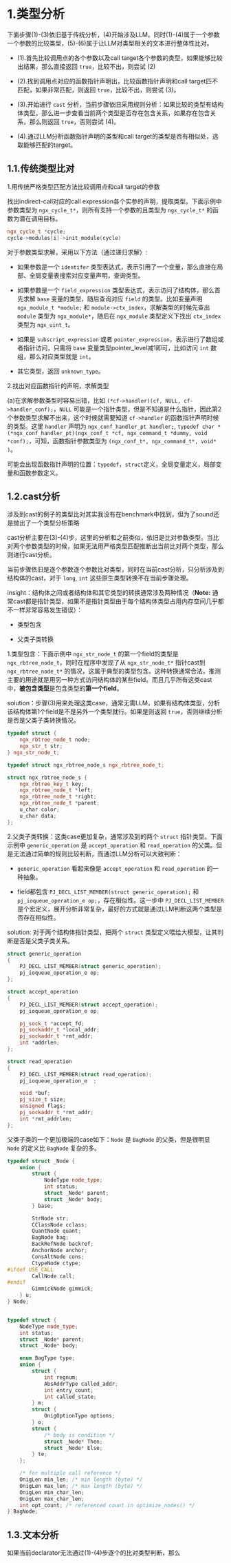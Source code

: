 # 1.类型分析

下面步骤(1)-(3)依旧基于传统分析，(4)开始涉及LLM。同时(1)-(4)属于一个参数一个参数的比较类型，(5)-(6)属于让LLM对类型相关的文本进行整体性比对。

- (1).首先比较调用点的各个参数以及call target各个参数的类型，如果能够比较出结果，那么直接返回 `true`，比较不出，则尝试 (2)

- (2).找到调用点对应的函数指针声明出，比较函数指针声明和call target匹不匹配，如果非常匹配，则返回 `true`，比较不出，则尝试 (3)。

- (3).开始进行 `cast` 分析，当前步骤依旧采用规则分析：如果比较的类型有结构体类型，那么进一步查看当前两个类型是否存在包含关系，如果存在包含关系，那么则返回 `true`，否则尝试 (4)。

- (4).通过LLM分析函数指针声明的类型和call target的类型是否有相似处，选取能够匹配的target。

## 1.1.传统类型比对

1.用传统严格类型匹配方法比较调用点和call target的参数

找出indirect-call对应的call expression各个实参的声明，提取类型。下面示例中参数类型为 `ngx_cycle_t*`，则所有支持一个参数的且类型为 `ngx_cycle_t*` 的函数为潜在调用目标。

```cpp
ngx_cycle_t *cycle;
cycle->modules[i]->init_module(cycle)
```

对于参数类型求解，采用以下方法（通过递归求解）:

- 如果参数是一个 `identifer` 类型表达式，表示引用了一个变量，那么直接在局部、全局变量表搜索对应变量声明，查询类型。

- 如果参数是一个 `field_expression` 类型表达式，表示访问了结构体，那么首先求解 `base` 变量的类型，随后查询对应 `field` 的类型。比如变量声明 `ngx_module_t *module;` 和  `module->ctx_index`，求解类型的时候先查出 `module` 类型为 `ngx_module*`，随后在 `ngx_module` 类型定义下找出 `ctx_index` 类型为 `ngx_uint_t`。

- 如果是 `subscript_expression` 或者 `pointer_expression`，表示进行了数组或者指针访问，只需将 `base` 变量类型pointer_level减1即可，比如访问 `int` 数组，那么对应类型就是 `int`。

- 其它类型，返回 `unknown_type`。

2.找出对应函数指针的声明，求解类型

(a)在求解参数类型时容易出错，比如 `(*cf->handler)(cf, NULL, cf->handler_conf);`，`NULL` 可能是一个指针类型，但是不知道是什么指针，因此第2个参数类型求解不出来，这个时候就需要知道 `cf->handler` 的函数指针声明时候的类型。这里 `handler` 声明为 `ngx_conf_handler_pt handler;`, `typedef char *(*ngx_conf_handler_pt)(ngx_conf_t *cf, ngx_command_t *dummy, void *conf);`，可知，函数指针参数类型为 `(ngx_conf_t*, ngx_command_t*, void* )`。


可能会出现函数指针声明的位置：`typedef`，`struct`定义，全局变量定义，局部变量和函数参数定义。


## 1.2.cast分析

涉及到cast的例子的类型比对其实我没有在benchmark中找到，但为了sound还是抛出了一个类型分析策略

cast分析主要在(3)-(4)步，这里的分析和之前类似，依旧是比对参数类型。当比对两个参数类型的时候，如果无法用严格类型匹配推断出当前比对两个类型，那么则进行cast分析。

当前步骤依旧是逐个参数逐个参数比对类型，同时在当前cast分析，只分析涉及到结构体的cast，对于 `long`, `int` 这些原生类型转换不在当前步骤处理。

insight：结构体之间或者结构体和其它类型的转换通常涉及两种情况（**Note:** 通常cast都是指针类型，如果不是指针类型由于每个结构体类型占用内存空间几乎都不一样非常容易发生错误）：

- 类型包含

- 父类子类转换

1.类型包含：下面示例中 `ngx_str_node_t` 的第一个field的类型是 `ngx_rbtree_node_t`，同时在程序中发现了从 `ngx_str_node_t*` 指针cast到 `ngx_rbtree_node_t*` 的情况，这属于典型的类型包含。这种转换通常合法，推测主要的用途就是用另一种方式访问结构体的某些field。而且几乎所有这类cast中，**被包含类型**是包含类型的**第一个field**。

solution：步骤(3)用来处理这类case，通常无需LLM，如果有结构体类型，分析该结构体第1个field是不是另外一个类型就行。如果是则返回 `true`，否则继续分析是否是父类子类转换情况。

```cpp
typedef struct {
	ngx_rbtree_node_t node;
	ngx_str_t str;
} ngx_str_node_t;

typedef struct ngx_rbtree_node_s ngx_rbtree_node_t;

struct ngx_rbtree_node_s {
	ngx_rbtree_key_t key;
	ngx_rbtree_node_t *left;
	ngx_rbtree_node_t *right;
	ngx_rbtree_node_t *parent;
	u_char color;
	u_char data;
};
```

2.父类子类转换：这类case更加复杂，通常涉及到的两个 `struct` 指针类型。下面示例中 `generic_operation` 是 `accept_operation` 和 `read_operation` 的父类。但是无法通过简单的规则比较判断，而通过LLM分析可以大致判断：

- `generic_operation` 看起来像是 `accept_operation` 和 `read_operation` 的一种抽象。

- field都包含 `PJ_DECL_LIST_MEMBER(struct generic_operation);` 和 `pj_ioqueue_operation_e op;`，存在相似性。这一步中 `PJ_DECL_LIST_MEMBER` 是个宏定义，展开分析非常复杂，最好的方式就是通过LLM判断这两个类型是否存在相似性。

solution: 对于两个结构体指针类型，把两个 `struct` 类型定义喂给大模型，让其判断是否是父类子类关系。

```cpp
struct generic_operation
{
	PJ_DECL_LIST_MEMBER(struct generic_operation);
	pj_ioqueue_operation_e op;
};

struct accept_operation
{
	PJ_DECL_LIST_MEMBER(struct accept_operation);
	pj_ioqueue_operation_e op;

	pj_sock_t *accept_fd;
	pj_sockaddr_t *local_addr;
	pj_sockaddr_t *rmt_addr;
	int *addrlen;
};

struct read_operation
{
	PJ_DECL_LIST_MEMBER(struct read_operation);
	pj_ioqueue_operation_e  ;

	void *buf;
	pj_size_t size;
	unsigned flags;
	pj_sockaddr_t *rmt_addr;
	int *rmt_addrlen;
};
```


父类子类的一个更加极端的case如下：`Node` 是 `BagNode` 的父类，但是很明显 `Node` 的定义比 `BagNode` 复杂的多。


```cpp
typedef struct _Node {
	union {
		struct {
			NodeType node_type;
			int status;
			struct _Node* parent;
			struct _Node* body;
		} base;

		StrNode str;
		CClassNode cclass;
		QuantNode quant;
		BagNode bag;
		BackRefNode backref;
		AnchorNode anchor;
		ConsAltNode cons;
		CtypeNode ctype;
#ifdef USE_CALL
		CallNode call;
#endif
		GimmickNode gimmick;
	} u;
} Node;


typedef struct {
	NodeType node_type;
	int status;
	struct _Node* parent;
	struct _Node* body;

	enum BagType type;
	union {
		struct {
			int regnum;
			AbsAddrType called_addr;
			int entry_count;
			int called_state;
		} m;
		struct {
			OnigOptionType options;
		} o;
		struct {
			/* body is condition */
			struct _Node* Then;
			struct _Node* Else;
		} te;
	};

	/* for multiple call reference */
	OnigLen min_len; /* min length (byte) */
	OnigLen max_len; /* max length (byte) */
	OnigLen min_char_len;
	OnigLen max_char_len;
	int opt_count; /* referenced count in optimize_nodes() */
} BagNode;
```


## 1.3.文本分析

如果当前declarator无法通过(1)-(4)步逐个的比对类型判断，那么